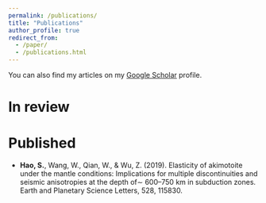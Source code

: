 ```yaml
---
permalink: /publications/
title: "Publications"
author_profile: true
redirect_from: 
  - /paper/
  - /publications.html
---
```


You can also find my articles on my [Google Scholar](https://scholar.google.com.hk/citations?user=ptd_FAcAAAAJ&hl=en) profile.


In review
======


Published
======
* **Hao, S.**, Wang, W., Qian, W., & Wu, Z. (2019). Elasticity of akimotoite under the mantle conditions: Implications for multiple discontinuities and seismic anisotropies at the depth of∼ 600–750 km in subduction zones. Earth and Planetary Science Letters, 528, 115830.
